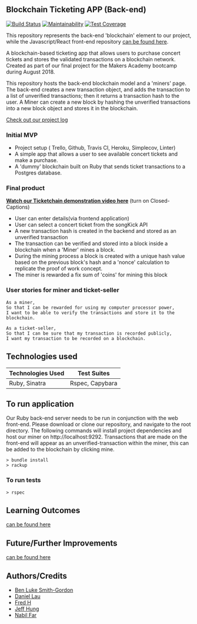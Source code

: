 ## Blockchain Ticketing APP (Back-end)

[![Build Status](https://travis-ci.org/bilfar/blockchain-backend-ruby.svg?branch=master)](https://travis-ci.org/bilfar/blockchain-backend-ruby)
[![Maintainability](https://api.codeclimate.com/v1/badges/f89421f12fd5fbc684ac/maintainability)](https://codeclimate.com/github/bilfar/blockchain-backend-ruby/maintainability)
[![Test Coverage](https://api.codeclimate.com/v1/badges/f89421f12fd5fbc684ac/test_coverage)](https://codeclimate.com/github/bilfar/blockchain-backend-ruby/test_coverage)

This repository represents the back-end 'blockchain' element to our project, while the Javascript/React front-end repository [can be found here](https://github.com/dct-lau17/blockchain-ticketing-app-1).

A blockchain-based ticketing app that allows users to purchase concert tickets and stores the validated transactions on a blockchain network. Created as part of our final project for the Makers Academy bootcamp during August 2018.

This repository hosts the back-end blockchain model and a 'miners' page. The back-end creates a new transaction object, and adds the transaction to a list of unverified transactions; then it returns a transaction hash to the user. A Miner can create a new block by hashing the unverified transactions into a new block object and stores it in the blockchain.

[Check out our project log](https://hackmd.io/ZMK-5YXeS6u6zb0THM5F7g)


### Initial MVP
* Project setup ( Trello, Github, Travis CI, Heroku, Simplecov, Linter)
* A simple app that allows a user to see available concert tickets and make a purchase.
* A 'dummy' blockchain built on Ruby that sends ticket transactions to a Postgres database.

### Final product
[**Watch our Ticketchain demonstration video here**](https://vimeo.com/287794015) (turn on Closed-Captions)  
* User can enter details(via frontend application)
* User can select a concert ticket from the songKick API
* A new transaction hash is created in the backend and stored as an unverified transaction
* The transaction can be verified and stored into a block inside a blockchain when a 'Miner' mines a block.
* During the mining process a block is created with a unique hash value based on the previous block's hash and a 'nonce' calculation to replicate the proof of work concept.
* The miner is rewarded a fix sum of 'coins' for mining this block

### User stories for miner and ticket-seller
```
As a miner,
So that I can be rewarded for using my computer processor power,
I want to be able to verify the transactions and store it to the blockchain.
```
```
As a ticket-seller,
So that I can be sure that my transaction is recorded publicly,
I want my transaction to be recorded on a blockchain.
```

## Technologies used
| Technologies Used | Test Suites |
| -------- | ----------------- |
| Ruby, Sinatra     | Rspec, Capybara   |

## To run application

Our Ruby back-end server needs to be run in conjunction with the web front-end. Please download or clone our repository, and navigate to the root directory. The following commands will install project dependencies and host our miner on http://localhost:9292. Transactions that are made on the front-end will appear as an unverified-transaction within the miner, this can be added to the blockchain by clicking mine.

```
> bundle install
> rackup
```

### To run tests
```
> rspec
```

## Learning Outcomes
[can be found here](https://github.com/dct-lau17/blockchain-ticketing-app-1)

## Future/Further Improvements
[can be found here](https://github.com/dct-lau17/blockchain-ticketing-app-1)

## Authors/Credits
* [Ben Luke Smith-Gordon](https://github.com/Ben-893)
* [Daniel Lau](https://github.com/dct-lau17)
* [Fred H](https://github.com/archmagos)
* [Jeff Hung](https://github.com/jeff1108)
* [Nabil Far](https://github.com/bilfar)

